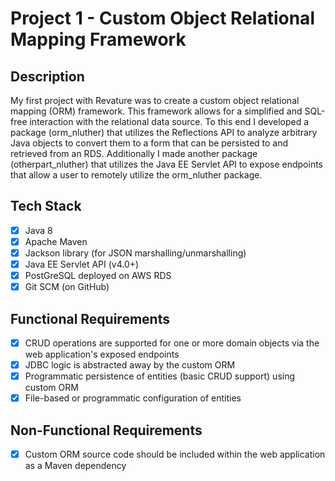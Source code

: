 # Project 1 - Custom Object Relational Mapping Framework

## Description

My first project with Revature was to create a custom object relational mapping (ORM) framework. This framework allows for a simplified and SQL-free interaction with the relational data source. To this end I developed a package (orm_nluther) that utilizes the Reflections API to analyze arbitrary Java objects to convert them to a form that can be persisted to and retrieved from an RDS. Additionally I made another package (otherpart_nluther) that utilizes the Java EE Servlet API to expose endpoints that allow a user to remotely utilize the orm_nluther package. 

## Tech Stack

- [X] Java 8
- [X] Apache Maven
- [X] Jackson library (for JSON marshalling/unmarshalling)
- [X] Java EE Servlet API (v4.0+)
- [X] PostGreSQL deployed on AWS RDS
- [X] Git SCM (on GitHub)

## Functional Requirements

- [X] CRUD operations are supported for one or more domain objects via the web application's exposed endpoints
- [X] JDBC logic is abstracted away by the custom ORM
- [X] Programmatic persistence of entities (basic CRUD support) using custom ORM
- [X] File-based or programmatic configuration of entities

## Non-Functional Requirements

- [X] Custom ORM source code should be included within the web application as a Maven dependency
